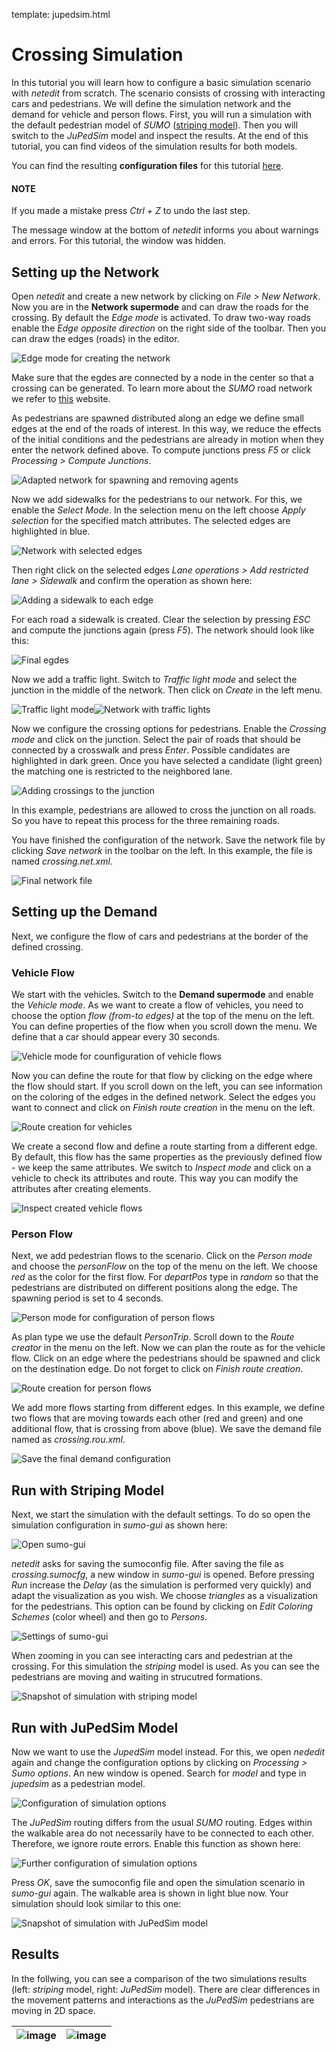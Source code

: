 template: jupedsim.html

# Crossing Simulation

In this tutorial you will learn how to configure a basic simulation scenario with *netedit* from scratch.
The scenario consists of crossing with interacting cars and pedestrians.
We will define the simulation network and the demand for vehicle and person flows.
First, you will run a simulation with the default pedestrian model of *SUMO* ([striping model](https://sumo.dlr.de/docs/Simulation/Pedestrians.html#model_striping)).
Then you will switch to the *JuPedSim* model and inspect the results.
At the end of this tutorial, you can find videos of the simulation results for both models.

You can find the resulting **configuration files** for this tutorial [here](https://github.com/PedestrianDynamics/SUMO-JuPedSim-Simulations/tree/main/tutorials/crossing).

#### NOTE
If you made a mistake press *Ctrl + Z* to undo the last step.

The message window at the bottom of *netedit* informs you about warnings and errors. For this tutorial, the window was hidden.

## Setting up the Network

Open *netedit* and create a new network by clicking on *File > New Network*.
Now you are in the **Network supermode** and can draw the roads for the crossing.
By default the *Edge mode* is activated.
To draw two-way roads enable the *Edge opposite direction* on the right side of the toolbar.
Then you can draw the edges (roads) in the editor.

![*Edge mode* for creating the network](../../images/network_edges1.png)

Make sure that the egdes are connected by a node in the center so that a crossing can be generated.
To learn more about the *SUMO* road network we refer to [this](https://sumo.dlr.de/docs/Networks/SUMO_Road_Networks.html) website.

As pedestrians are spawned distributed along an edge we define small edges at the end of the roads of interest.
In this way, we reduce the effects of the initial conditions and the pedestrians are already in motion when they enter the network defined above.
To compute junctions press *F5* or click *Processing > Compute Junctions*.

![Adapted network for spawning and removing agents](../../images/network_edges2.png)

Now we add sidewalks for the pedestrians to our network.
For this, we enable the *Select Mode*.
In the selection menu on the left choose *Apply selection* for the specified match attributes.
The selected edges are highlighted in blue.

![Network with selected edges](../../images/network_select.png)

Then right click on the selected edges *Lane operations > Add restricted lane > Sidewalk* and confirm the operation as shown here:

![Adding a sidewalk to each edge](../../images/network_sidewalk.png)

For each road a sidewalk is created.
Clear the selection by pressing *ESC* and compute the junctions again (press *F5*).
The network should look like this:

![Final egdes](../../images/network_edges_final.png)

Now we add a traffic light.
Switch to *Traffic light mode* and select the junction in the middle of the network.
Then click on *Create* in the left menu.

![*Traffic light mode*](../../images/network_traffic_lights1.png)![Network with traffic lights](../../images/network_traffic_lights2.png)

Now we configure the crossing options for pedestrians.
Enable the *Crossing mode* and click on the junction.
Select the pair of roads that should be connected by a crosswalk and press *Enter*.
Possible candidates are highlighted in dark green.
Once you have selected a candidate (light green) the matching one is restricted to the neighbored lane.

![Adding crossings to the junction](../../images/network_crossing2.png)

In this example, pedestrians are allowed to cross the junction on all roads.
So you have to repeat this process for the three remaining roads.

You have finished the configuration of the network.
Save the network file by clicking *Save network* in the toolbar on the left.
In this example, the file is named *crossing.net.xml*.

![Final network file](../../images/network_final.png)

## Setting up the Demand

Next, we configure the flow of cars and pedestrians at the border of the defined crossing.

### Vehicle Flow

We start with the vehicles.
Switch to the **Demand supermode** and enable the *Vehicle mode*.
As we want to create a flow of vehicles, you need to choose the option *flow (from-to edges)* at the top of the menu on the left.
You can define properties of the flow when you scroll down the menu.
We define that a car should appear every 30 seconds.

![*Vehicle mode* for counfiguration of vehicle flows](../../images/demand_vehicle1.png)

Now you can define the route for that flow by clicking on the edge where the flow should start.
If you scroll down on the left, you can see information on the coloring of the edges in the defined network.
Select the edges you want to connect and click on *Finish route creation* in the menu on the left.

![Route creation for vehicles](../../images/demand_vehicle2.png)

We create a second flow and define a route starting from a different edge.
By default, this flow has the same properties as the previously defined flow - we keep the same attributes.
We switch to *Inspect mode* and click on a vehicle to check its attributes and route.
This way you can modify the attributes after creating elements.

![Inspect created vehicle flows](../../images/demand_vehicle3.png)

### Person Flow

Next, we add pedestrian flows to the scenario.
Click on the *Person mode* and choose the *personFlow* on the top of the menu on the left.
We choose *red* as the color for the first flow.
For *departPos* type in *random* so that the pedestrians are distributed on different positions along the edge.
The spawning period is set to 4 seconds.

![*Person mode* for configuration of person flows](../../images/demand_person1.png)

As plan type we use the default *PersonTrip*.
Scroll down to the *Route creator* in the menu on the left.
Now we can plan the route as for the vehicle flow.
Click on an edge where the pedestrians should be spawned and click on the destination edge. Do not forget to click on *Finish route creation*.

![Route creation for person flows](../../images/demand_person2.png)

We add more flows starting from different edges.
In this example, we define two flows that are moving towards each other (red and green) and one additional flow, that is crossing from above (blue).
We save the demand file named as *crossing.rou.xml*.

![Save the final demand configuration](../../images/demand_person3.png)

## Run with Striping Model

Next, we start the simulation with the default settings.
To do so open the simulation configuration in *sumo-gui* as shown here:

![Open *sumo-gui*](../../images/gui_open.png)

*netedit* asks for saving the sumoconfig file.
After saving the file as *crossing.sumocfg*, a new window in *sumo-gui* is opened.
Before pressing *Run* increase the *Delay* (as the simulation is performed very quickly)  and adapt the visualization as you wish.
We choose *triangles* as a visualization for the pedestrians.
This option can be found by clicking on *Edit Coloring Schemes* (color wheel) and then go to *Persons*.

![Settings of *sumo-gui*](../../images/gui_settings.png)

When zooming in you can see interacting cars and pedestrian at the crossing.
For this simulation the *striping* model is used.
As you can see the pedestrians are moving and waiting in strucutred formations.

![Snapshot of simulation with *striping* model](../../images/gui_snapshot_striping.png)

## Run with JuPedSim Model

Now we want to use the *JupedSim* model instead.
For this, we open *nededit* again and change the configuration options by clicking on *Processing > Sumo options*.
An new window is opened.
Search for *model* and type in *jupedsim* as a pedestrian model.

![Configuration of simulation options](../../images/sumo_options1.png)

The *JuPedSim* routing differs from the usual *SUMO* routing.
Edges within the walkable area do not necessarily have to be connected to each other.
Therefore, we ignore route errors.
Enable this function as shown here:

![Further configuration of simulation options](../../images/sumo_options2.png)

Press *OK*, save the sumoconfig file and open the simulation scenario in *sumo-gui* again.
The walkable area is shown in light blue now.
Your simulation should look similar to this one:

![Snapshot of simulation with *JuPedSim* model](../../images/gui_snapshot_jupedsim.png)

## Results

In the follwing, you can see a comparison of the two simulations results (left: *striping* model, right: *JuPedSim* model).
There are clear differences in the movement patterns and interactions as the *JuPedSim* pedestrians are moving in 2D space.

| ![image](../../images/simulation_striping.gif)   | ![image](../../images/simulation_jupedsim.gif)   |
|--------------------------------------------------------------------------|--------------------------------------------------------------------------|
